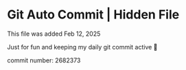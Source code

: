 # Git Auto Commit | Hidden File

This file was added Feb 12, 2025

Just for fun and keeping my daily git commit active 🤪

commit number: 2682373

